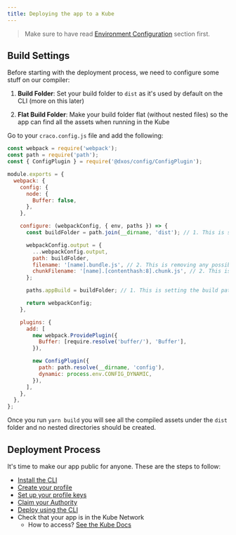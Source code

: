 ```yaml
---
title: Deploying the app to a Kube
---
```


> Make sure to have read [Environment Configuration](./environment) section first.

## Build Settings

Before starting with the deployment process, we need to configure some stuff on our compiler:

1. **Build Folder**: Set your build folder to `dist` as it's used by default on the CLI (more on this later)

2. **Flat Build Folder**: Make your build folder flat (without nested files) so the app can find all the assets when running in the Kube

Go to your `craco.config.js` file and add the following:

```jsx:title=<root>/craco.config.js
const webpack = require('webpack');
const path = require('path');
const { ConfigPlugin } = require('@dxos/config/ConfigPlugin');

module.exports = {
  webpack: {
    config: {
      node: {
        Buffer: false,
      },
    },

    configure: (webpackConfig, { env, paths }) => {
      const buildFolder = path.join(__dirname, 'dist'); // 1. This is setting the build folder to `dist`

      webpackConfig.output = {
        ...webpackConfig.output,
        path: buildFolder,
        filename: '[name].bundle.js', // 2. This is removing any possible parent dir that webpack could add to the file
        chunkFilename: '[name].[contenthash:8].chunk.js', // 2. This is removing any possible parent dir that webpack could add to the file
      };

      paths.appBuild = buildFolder; // 1. This is setting the build path also on craco

      return webpackConfig;
    },

    plugins: {
      add: [
        new webpack.ProvidePlugin({
          Buffer: [require.resolve('buffer/'), 'Buffer'],
        }),

        new ConfigPlugin({
          path: path.resolve(__dirname, 'config'),
          dynamic: process.env.CONFIG_DYNAMIC,
        }),
      ],
    },
  },
};
```

Once you run `yarn build` you will see all the compiled assets under the `dist` folder and no nested directories should be created.

## Deployment Process

It's time to make our app public for anyone. These are the steps to follow:

- [Install the CLI](https://dxos-docs.netlify.app/cli/installation/)
- [Create your profile](https://dxos-docs.netlify.app/cli/profile-creation/)
- [Set up your profile keys](https://dxos-docs.netlify.app/cli/profile-keys-setup/)
- [Claim your Authority](https://dxos-docs.netlify.app/cli/profile-authority/)
- [Deploy using the CLI](https://dxos-docs.netlify.app/cli/cli-app/app-deployment/)
- Check that your app is in the Kube Network
  - How to access? [See the Kube Docs](https://dxos-docs.netlify.app/kube/console-access/)

